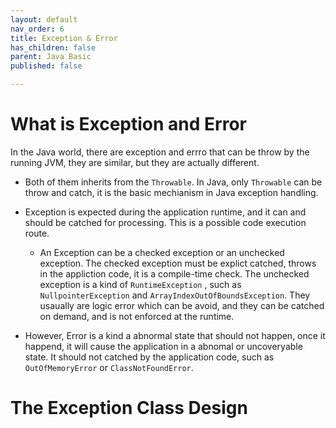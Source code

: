 ```yaml
---
layout: default
nav_order: 6
title: Exception & Error
has_children: false
parent: Java Basic
published: false

---
```


# What is Exception and Error

In the Java world, there are exception and errro that can be throw by the running JVM, they are similar, but they are actually different.

* Both of them inherits from the `Throwable`. In Java, only `Throwable` can be throw and catch, it is the basic mechianism in Java exception handling.

* Exception is expected during the application runtime, and it can and should be catched for processing. This is a possible code execution route.

  * An Exception can be a checked exception or an unchecked exception. The checked exception must be explict catched, throws in the appliction code, it is a compile-time check. The unchecked exception is a kind of `RuntimeException` , such as `NullpointerException` and `ArrayIndexOutOfBoundsException`. They usaually are logic error which can be avoid, and they can be catched on demand, and is not enforced at the runtime.

* However, Error is a kind a abnormal state that should not happen, once it happend, it will cause the application in a abnomal or uncoveryable state. It should not catched by the application code, such as `OutOfMemoryError` or `ClassNotFoundError`.

  

# The Exception Class Design

